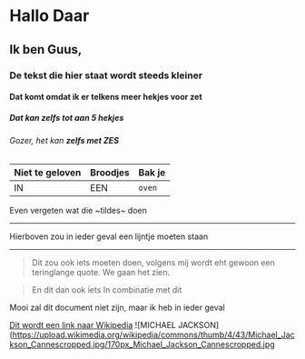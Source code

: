 # Hallo Daar
## Ik ben Guus,
### De tekst die hier staat wordt steeds kleiner
#### Dat komt omdat ik er telkens meer hekjes voor zet
##### Dat kan zelfs tot aan *5* hekjes
###### Gozer, het kan **zelfs met _ZES_**

Niet te geloven | Broodjes | Bak je
 --- | --- | ---
IN | EEN | `oven`|

Even vergeten wat die ~tildes~ doen

___

Hierboven zou in ieder geval een lijntje moeten staan

___

> Dit zou ook iets moeten doen, volgens mij wordt eht gewoon een teringlange quote. We gaan het zien.


> En dit dan ook iets
> In combinatie met dit

Mooi zal dit document niet zijn, maar ik heb in ieder geval


[Dit wordt een link naar Wikipedia](https://wikipedia.org)
![MICHAEL JACKSON](https://upload.wikimedia.org/wikipedia/commons/thumb/4/43/Michael_Jackson_Cannescropped.jpg/170px_Michael_Jackson_Cannescropped.jpg

